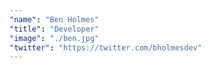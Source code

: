 ```yaml
---
"name": "Ben Holmes"
"title": "Developer"
"image": "./ben.jpg"
"twitter": "https://twitter.com/bholmesdev"
---
```

